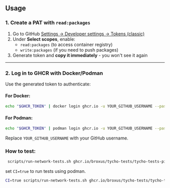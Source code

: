 ## Usage

### 1. **Create a PAT with `read:packages`**

1. Go to
   GitHub [Settings → Developer settings → Tokens (classic)](https://github.com/settings/tokens/new)
2. Under **Select scopes**, enable:
    - `read:packages` (to access container registry)
    - `write:packages` (if you need to push packages)
3. Generate token and **copy it immediately** - you won't see it again

---

### 2. **Log in to GHCR with Docker/Podman**

Use the generated token to authenticate:

#### For **Docker**:

```bash
echo "$GHCR_TOKEN" | docker login ghcr.io -u YOUR_GITHUB_USERNAME --password-stdin
```

#### For **Podman**:

```bash
echo "$GHCR_TOKEN" | podman login ghcr.io -u YOUR_GITHUB_USERNAME --password-stdin
```

Replace `YOUR_GITHUB_USERNAME` with your GitHub username.

### How to test:

```bash
 scripts/run-network-tests.sh ghcr.io/broxus/tycho-tests/tycho-tests-ping-pong:latest
 ```

set `CI=true` to run tests using podman.

```bash
CI=true scripts/run-network-tests.sh ghcr.io/broxus/tycho-tests/tycho-tests-destroyable:latest
```
